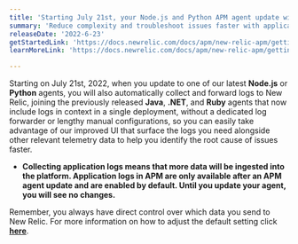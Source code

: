 ```yaml
---
title: 'Starting July 21st, your Node.js and Python APM agent update will include automatic logs in context'
summary: 'Reduce complexity and troubleshoot issues faster with application logs collection and forwarding built directly into the agents, opt out anytime'
releaseDate: '2022-6-23'
getStartedLink: 'https://docs.newrelic.com/docs/apm/new-relic-apm/getting-started/get-started-logs-context/#get-started'
learnMoreLink: 'https://docs.newrelic.com/docs/apm/new-relic-apm/getting-started/get-started-logs-context/#agents'

---
```

Starting on July 21st, 2022, when you update to one of our latest **Node.js** or **Python** agents, you will also automatically collect and forward logs to New Relic, joining the previously released **Java**, **.NET**, and **Ruby** agents that now include logs in context in a single deployment, without a dedicated log forwarder or lengthy manual configurations, so you can easily take advantage of our improved UI that surface the logs you need alongside other relevant telemetry data to help you identify the root cause of issues faster.

* **Collecting application logs means that more data will be ingested into the platform. Application logs in APM are only available after an APM agent update and are enabled by default. Until you update your agent, you will see no changes.**

Remember, you always have direct control over which data you send to New Relic. For more information on how to adjust the default setting click [**here**](https://docs.newrelic.com/docs/logs/logs-context/disable-automatic-logging/).